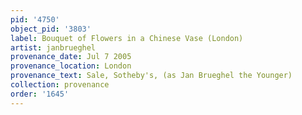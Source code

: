 ```yaml
---
pid: '4750'
object_pid: '3803'
label: Bouquet of Flowers in a Chinese Vase (London)
artist: janbrueghel
provenance_date: Jul 7 2005
provenance_location: London
provenance_text: Sale, Sotheby's, (as Jan Brueghel the Younger)
collection: provenance
order: '1645'
---
```

